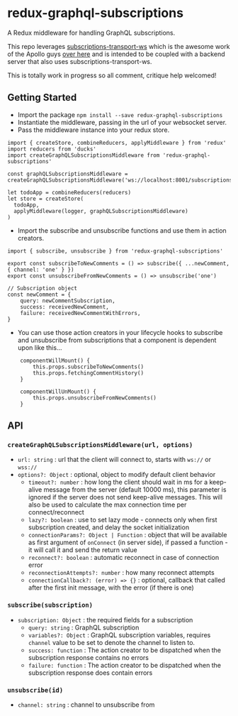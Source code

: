 # redux-graphql-subscriptions

A Redux middleware for handling GraphQL subscriptions.

This repo leverages [subscriptions-transport-ws](https://github.com/apollographql/subscriptions-transport-ws) which is the awesome work of the Apollo guys [over here](https://github.com/apollographql) and is intended to be coupled with a backend server that also uses subscriptions-transport-ws.

This is totally work in progress so all comment, critique help welcomed!

## Getting Started

- Import the package `npm install --save redux-graphql-subscriptions`
- Instantiate the middleware, passing in the url of your websocket server.
- Pass the middleware instance into your redux store.
```
import { createStore, combineReducers, applyMiddleware } from 'redux'
import reducers from 'ducks'
import createGraphQLSubscriptionsMiddleware from 'redux-graphql-subscriptions'

const graphQLSubscriptionsMiddleware = createGraphQLSubscriptionsMiddleware('ws://localhost:8001/subscriptions')

let todoApp = combineReducers(reducers)
let store = createStore(
  todoApp,
  applyMiddleware(logger, graphQLSubscriptionsMiddleware)
)
```

- Import the subscribe and unsubscribe functions and use them in action creators.

```
import { subscribe, unsubscribe } from 'redux-graphql-subscriptions'

export const subscribeToNewComments = () => subscribe({ ...newComment, { channel: 'one' } })
export const unsubscribeFromNewComments = () => unsubscribe('one')

// Subscription object
const newComment = {
    query: newCommentSubscription,
    success: receivedNewComment,
    failure: receivedNewCommentWithErrors,
}
```

- You can use those action creators in your lifecycle hooks to subscribe and unsubscribe from subscriptions that a component is dependent upon like this...

```
    componentWillMount() {
        this.props.subscribeToNewComments()
        this.props.fetchingCommentHistory()
    }

    componentWillUnMount() {
        this.props.unsubscribeFromNewComments()
    }
```

## API

### `createGraphQLSubscriptionsMiddleware(url, options)`
- `url: string` : url that the client will connect to, starts with `ws://` or `wss://`
- `options?: Object` : optional, object to modify default client behavior
  * `timeout?: number` : how long the client should wait in ms for a keep-alive message from the server (default 10000 ms), this parameter is ignored if the server does not send keep-alive messages. This will also be used to calculate the max connection time per connect/reconnect
  * `lazy?: boolean` : use to set lazy mode - connects only when first subscription created, and delay the socket initialization
  * `connectionParams?: Object | Function` : object that will be available as first argument of `onConnect` (in server side), if passed a function - it will call it and send the return value
  * `reconnect?: boolean` : automatic reconnect in case of connection error
  * `reconnectionAttempts?: number` : how many reconnect attempts
  * `connectionCallback?: (error) => {}` : optional, callback that called after the first init message, with the error (if there is one)

### `subscribe(subscription)`
- `subscription: Object` : the required fields for a subscription
  * `query: string` : GraphQL subscription
  * `variables?: Object` : GraphQL subscription variables, requires `channel` value to be set to denote the channel to listen to.
  * `success: function` : The action creator to be dispatched when the subscription response contains no errors
  * `failure: function` : The action creator to be dispatched when the subscription response does contain errors

### `unsubscribe(id)`
- `channel: string` : channel to unsubscribe from
